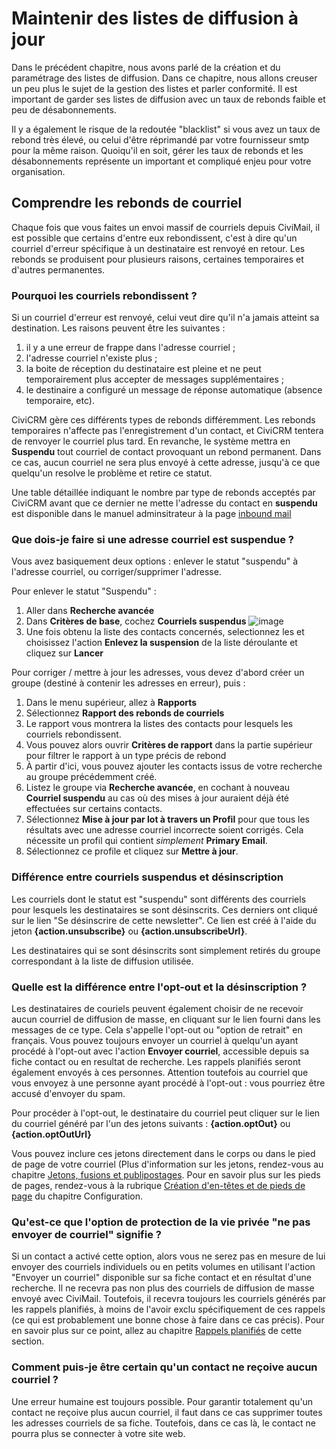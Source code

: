 Maintenir des listes de diffusion à jour
========================================

Dans le précédent chapitre, nous avons parlé de la création et du paramétrage des listes de diffusion. Dans ce chapitre, nous allons creuser un peu plus le sujet de la gestion des listes et parler conformité. Il est important de garder ses listes de diffusion avec un taux de rebonds faible et peu de désabonnements.

Il y a également le risque de la redoutée "blacklist" si vous avez un taux de rebond très élevé, ou celui d'être réprimandé par votre fournisseur smtp pour la même raison. Quoiqu'il en soit, gérer les taux de rebonds et les désabonnements représente un important et compliqué enjeu pour votre organisation.

Comprendre les rebonds de courriel
----------------------------------

Chaque fois que vous faites un envoi massif de courriels depuis CiviMail, il est possible que certains d'entre eux rebondissent, c'est à dire qu'un courriel d'erreur spécifique à un destinataire est renvoyé en retour. Les rebonds se produisent pour plusieurs raisons, certaines temporaires et d'autres permanentes.

### Pourquoi les courriels rebondissent ?

Si un courriel d'erreur est renvoyé, celui veut dire qu'il n'a jamais atteint sa destination. Les raisons peuvent être les suivantes :

1.  il y a une erreur de frappe dans l'adresse courriel ;
2.  l'adresse courriel n'existe plus ;
3.  la boite de réception du destinataire est pleine et ne peut temporairement plus accepter de messages supplémentaires ;
4.  le destinaire a configuré un message de réponse automatique (absence temporaire, etc).

CiviCRM gère ces différents types de rebonds différemment. Les rebonds temporaires n'affecte pas l'enregistrement d'un contact, et CiviCRM tentera de renvoyer le courriel plus tard. En revanche, le système mettra en **Suspendu** tout courriel de contact provoquant un rebond permanent. Dans ce cas, aucun courriel ne sera plus envoyé à cette adresse, jusqu'à ce que quelqu'un resolve le problème et retire ce statut.

Une table détaillée indiquant le nombre par type de rebonds acceptés par CiviCRM avant que ce dernier ne mette l'adresse du contact en **suspendu** est disponible dans le manuel adminsitrateur à la page [inbound mail](https://docs.civicrm.org/sysadmin/en/latest/setup/civimail/inbound/)


### Que dois-je faire si une adresse courriel est suspendue ?

Vous avez basiquement deux options : enlever le statut "suspendu" à l'adresse courriel, ou corriger/supprimer l'adresse.

Pour enlever le statut "Suspendu" :
1.  Aller dans **Recherche avancée**
2.  Dans **Critères de base**, cochez **Courriels suspendus**
![image](/img/Mailing%20Basic%20Search.png)
3.  Une fois obtenu la liste des contacts concernés, selectionnez les et choisissez l'action **Enlevez la suspension** de la liste déroulante et cliquez sur **Lancer**

Pour corriger / mettre à jour les adresses, vous devez d'abord créer un groupe (destiné à contenir les adresses en erreur), puis :
1.  Dans le menu supérieur, allez à **Rapports**
2.  Sélectionnez **Rapport des rebonds de courriels**
3.  Le rapport vous montrera la listes des contacts pour lesquels les courriels rebondissent.
4.  Vous pouvez alors ouvrir **Critères de rapport** dans la partie supérieur pour filtrer le rapport à un type précis de rebond
5.  À partir d'ici, vous pouvez ajouter les contacts issus de votre recherche au groupe précédemment créé.
6.  Listez le groupe via **Recherche avancée**, en cochant à nouveau **Courriel suspendu** au cas où des mises à jour auraient déjà été effectuées sur certains contacts.
7.  Sélectionnez **Mise à jour par lot à travers un Profil** pour que tous les résultats avec une adresse courriel incorrecte soient corrigés. Cela nécessite un profil qui contient *simplement* **Primary Email**.
8.  Sélectionnez ce profile et cliquez sur **Mettre à jour**.

### Différence entre courriels suspendus et désinscription

Les courriels dont le statut est "suspendu" sont différents des courriels pour lesquels les destinataires se sont désinscrits. Ces derniers ont cliqué sur le lien "Se désinscrire de cette newsletter". Ce lien est créé à l'aide du jeton **{action.unsubscribe}** ou **{action.unsubscribeUrl}**.

Les destinataires qui se sont désinscrits sont simplement retirés du groupe correspondant à la liste de diffusion utilisée.

### Quelle est la différence entre l'opt-out et la désinscription ?

Les destinataires de couriels peuvent également choisir de ne recevoir aucun courriel de diffusion de masse, en cliquant sur le lien fourni dans les messages de ce type. Cela s'appelle l'opt-out ou "option de retrait" en français. Vous pouvez toujours envoyer un courriel à quelqu'un ayant procédé à l'opt-out avec l'action **Envoyer courriel**, accessible depuis sa fiche contact ou en resultat de recherche. Les rappels planifiés seront également envoyés à ces personnes. Attention toutefois au courriel que vous envoyez à une personne ayant procédé à l'opt-out : vous pourriez être accusé d'envoyer du spam.

Pour procéder à l'opt-out, le destinataire du courriel peut cliquer sur le lien du courriel généré par l'un des jetons suivants : **{action.optOut}** ou **{action.optOutUrl}**

Vous pouvez inclure ces jetons directement dans le corps ou dans le pied de page de votre courriel (Plus d'information sur les jetons, rendez-vous au chapitre [Jetons, fusions et publipostages](https://docs.civicrm.org/user/fr/latest/common-workflows/tokens-and-mail-merge/). Pour en savoir plus sur les pieds de pages, rendez-vous à la rubrique [Création d'en-têtes et de pieds de page](https://docs.civicrm.org/user/fr/latest/email/set-up/#creation-den-tetes-et-de-pieds-de-page) du chapitre Configuration.

### Qu'est-ce que l'option de protection de la vie privée "ne pas envoyer de courriel" signifie ?

Si un contact a activé cette option, alors vous ne serez pas en mesure de lui envoyer des courriels individuels ou en petits volumes en utilisant l'action "Envoyer un courriel" disponible sur sa fiche contact et en résultat d'une recherche. Il ne recevra pas non plus des courriels de diffusion de masse envoyé avec CiviMail. Toutefois, il recevra toujours les courriels générés par les rappels planifiés, à moins de l'avoir exclu spécifiquement de ces rappels (ce qui est probablement une bonne chose à faire dans ce cas précis). Pour en savoir plus sur ce point, allez au chapitre [Rappels planifiés](https://docs.civicrm.org/user/fr/latest/email/scheduled-reminders/) de cette section.

### Comment puis-je être certain qu'un contact ne reçoive aucun courriel ?

Une erreur humaine est toujours possible. Pour garantir totalement qu'un contact ne reçoive plus aucun courriel, il faut dans ce cas supprimer toutes les adresses courriels de sa fiche. Toutefois, dans ce cas là, le contact ne pourra plus se connecter à votre site web.
